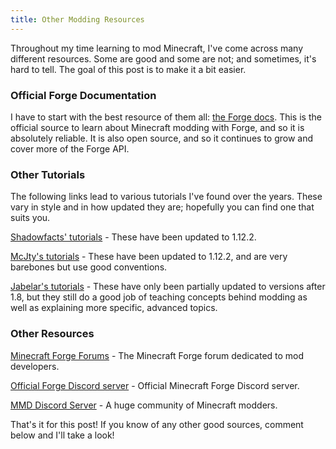 ```yaml
---
title: Other Modding Resources
---
```


Throughout my time learning to mod Minecraft, I've come across many different resources. Some are good and some are not; and sometimes, it's hard to tell. The goal of this post is to make it a bit easier.



### Official Forge Documentation

I have to start with the best resource of them all: [the Forge docs](https://mcforge.readthedocs.io/en/latest/). This is the official source to learn about Minecraft modding with Forge, and so it is absolutely reliable. It is also open source, and so it continues to grow and cover more of the Forge API.



### Other Tutorials

The following links lead to various tutorials I've found over the years. These vary in style and in how updated they are; hopefully you can find one that suits you.

[Shadowfacts' tutorials](https://shadowfacts.net/tutorials/forge-modding-112/) - These have been updated to 1.12.2.

[McJty's tutorials](https://wiki.mcjty.eu/modding/index.php?title=Main_Page) - These have been updated to 1.12.2, and are very barebones but use good conventions.

[Jabelar's tutorials](http://jabelarminecraft.blogspot.com/) - These have only been partially updated to versions after 1.8, but they still do a good job of teaching concepts behind modding as well as explaining more specific, advanced topics.



### Other Resources

[Minecraft Forge Forums](http://www.minecraftforge.net/forum/forum/116-mod-developer-central/) - The Minecraft Forge forum dedicated to mod developers.

[Official Forge Discord server](https://discord.gg/UvedJ9m) - Official Minecraft Forge Discord server.

[MMD Discord Server](http://discord.mcmoddev.com/) - A huge community of Minecraft modders.



That's it for this post! If you know of any other good sources, comment below and I'll take a look!